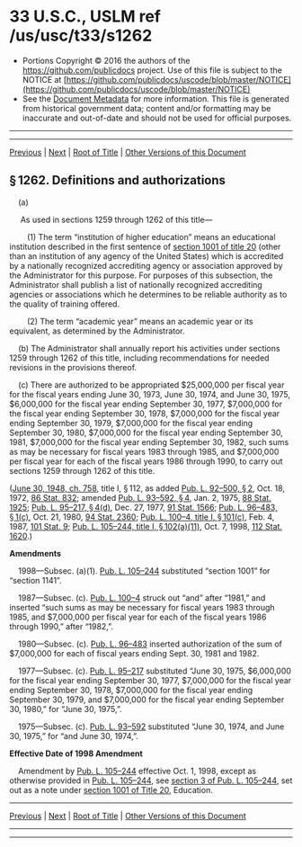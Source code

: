 ---
---

# 33 U.S.C., USLM ref /us/usc/t33/s1262

* Portions Copyright © 2016 the authors of the https://github.com/publicdocs project.
  Use of this file is subject to the NOTICE at [https://github.com/publicdocs/uscode/blob/master/NOTICE](https://github.com/publicdocs/uscode/blob/master/NOTICE)
* See the [Document Metadata](././../../../../..//README.md) for more information.
  This file is generated from historical government data; content and/or formatting may be inaccurate and out-of-date and should not be used for official purposes.

----------
----------

[Previous](./../../../../..//us/usc/t33/ch26/schI/m__us_usc_t33_s1261.md) | [Next](./../../../../..//us/usc/t33/ch26/schI/m__us_usc_t33_s1263.md) | [Root of Title](./../../../../../) | [Other Versions of this Document](https://publicdocs.github.io/go/links?ns=uslm&ref=%2Fus%2Fusc%2Ft33%2Fs1262)

## § 1262. Definitions and authorizations

    (a)

     As used in sections 1259 through 1262 of this title—

        (1) The term “institution of higher education” means an educational institution described in the first sentence of [section 1001 of title 20][/us/usc/t20/s1001] (other than an institution of any agency of the United States) which is accredited by a nationally recognized accrediting agency or association approved by the Administrator for this purpose. For purposes of this subsection, the Administrator shall publish a list of nationally recognized accrediting agencies or associations which he determines to be reliable authority as to the quality of training offered.

        (2) The term “academic year” means an academic year or its equivalent, as determined by the Administrator.

    (b) The Administrator shall annually report his activities under sections 1259 through 1262 of this title, including recommendations for needed revisions in the provisions thereof.

    (c) There are authorized to be appropriated $25,000,000 per fiscal year for the fiscal years ending June 30, 1973, June 30, 1974, and June 30, 1975, $6,000,000 for the fiscal year ending September 30, 1977, $7,000,000 for the fiscal year ending September 30, 1978, $7,000,000 for the fiscal year ending September 30, 1979, $7,000,000 for the fiscal year ending September 30, 1980, $7,000,000 for the fiscal year ending September 30, 1981, $7,000,000 for the fiscal year ending September 30, 1982, such sums as may be necessary for fiscal years 1983 through 1985, and $7,000,000 per fiscal year for each of the fiscal years 1986 through 1990, to carry out sections 1259 through 1262 of this title.

([June 30, 1948, ch. 758][/us/act/1948-06-30/ch758], title I, § 112, as added [Pub. L. 92–500, § 2][/us/pl/92/500/s2], Oct. 18, 1972, [86 Stat. 832][/us/stat/86/832]; amended [Pub. L. 93–592, § 4][/us/pl/93/592/s4], Jan. 2, 1975, [88 Stat. 1925][/us/stat/88/1925]; [Pub. L. 95–217, § 4(d)][/us/pl/95/217/s4/d], Dec. 27, 1977, [91 Stat. 1566][/us/stat/91/1566]; [Pub. L. 96–483, § 1(c)][/us/pl/96/483/s1/c], Oct. 21, 1980, [94 Stat. 2360][/us/stat/94/2360]; [Pub. L. 100–4, title I, § 101(c)][/us/pl/100/4/s101/c], Feb. 4, 1987, [101 Stat. 9][/us/stat/101/9]; [Pub. L. 105–244, title I, § 102(a)(11)][/us/pl/105/244/s102/a/11], Oct. 7, 1998, [112 Stat. 1620][/us/stat/112/1620].)

 __Amendments__ 

    1998—Subsec. (a)(1). [Pub. L. 105–244][/us/pl/105/244] substituted “section 1001” for “section 1141”.

    1987—Subsec. (c). [Pub. L. 100–4][/us/pl/100/4] struck out “and” after “1981,” and inserted “such sums as may be necessary for fiscal years 1983 through 1985, and $7,000,000 per fiscal year for each of the fiscal years 1986 through 1990,” after “1982,”.

    1980—Subsec. (c). [Pub. L. 96–483][/us/pl/96/483] inserted authorization of the sum of $7,000,000 for each of fiscal years ending Sept. 30, 1981 and 1982.

    1977—Subsec. (c). [Pub. L. 95–217][/us/pl/95/217] substituted “June 30, 1975, $6,000,000 for the fiscal year ending September 30, 1977, $7,000,000 for the fiscal year ending September 30, 1978, $7,000,000 for the fiscal year ending September 30, 1979, and $7,000,000 for the fiscal year ending September 30, 1980,” for “June 30, 1975,”.

    1975—Subsec. (c). [Pub. L. 93–592][/us/pl/93/592] substituted “June 30, 1974, and June 30, 1975,” for “and June 30, 1974,”.

 __Effective Date of 1998 Amendment__ 

    Amendment by [Pub. L. 105–244][/us/pl/105/244] effective Oct. 1, 1998, except as otherwise provided in [Pub. L. 105–244][/us/pl/105/244], see [section 3 of Pub. L. 105–244][/us/pl/105/244/s3], set out as a note under [section 1001 of Title 20][/us/usc/t20/s1001], Education.

----------

[Previous](./../../../../..//us/usc/t33/ch26/schI/m__us_usc_t33_s1261.md) | [Next](./../../../../..//us/usc/t33/ch26/schI/m__us_usc_t33_s1263.md) | [Root of Title](./../../../../../) | [Other Versions of this Document](https://publicdocs.github.io/go/links?ns=uslm&ref=%2Fus%2Fusc%2Ft33%2Fs1262)

----------
----------

[/us/usc/t20/s1001]: https://publicdocs.github.io/go/links?ns=uslm&ref=%2Fus%2Fusc%2Ft20%2Fs1001
[/us/act/1948-06-30/ch758]: https://publicdocs.github.io/go/links?ns=uslm&ref=%2Fus%2Fact%2F1948-06-30%2Fch758
[/us/pl/92/500/s2]: https://publicdocs.github.io/go/links?ns=uslm&ref=%2Fus%2Fpl%2F92%2F500%2Fs2
[/us/stat/86/832]: https://publicdocs.github.io/go/links?ns=uslm&ref=%2Fus%2Fstat%2F86%2F832
[/us/pl/93/592/s4]: https://publicdocs.github.io/go/links?ns=uslm&ref=%2Fus%2Fpl%2F93%2F592%2Fs4
[/us/stat/88/1925]: https://publicdocs.github.io/go/links?ns=uslm&ref=%2Fus%2Fstat%2F88%2F1925
[/us/pl/95/217/s4/d]: https://publicdocs.github.io/go/links?ns=uslm&ref=%2Fus%2Fpl%2F95%2F217%2Fs4%2Fd
[/us/stat/91/1566]: https://publicdocs.github.io/go/links?ns=uslm&ref=%2Fus%2Fstat%2F91%2F1566
[/us/pl/96/483/s1/c]: https://publicdocs.github.io/go/links?ns=uslm&ref=%2Fus%2Fpl%2F96%2F483%2Fs1%2Fc
[/us/stat/94/2360]: https://publicdocs.github.io/go/links?ns=uslm&ref=%2Fus%2Fstat%2F94%2F2360
[/us/pl/100/4/s101/c]: https://publicdocs.github.io/go/links?ns=uslm&ref=%2Fus%2Fpl%2F100%2F4%2Fs101%2Fc
[/us/stat/101/9]: https://publicdocs.github.io/go/links?ns=uslm&ref=%2Fus%2Fstat%2F101%2F9
[/us/pl/105/244/s102/a/11]: https://publicdocs.github.io/go/links?ns=uslm&ref=%2Fus%2Fpl%2F105%2F244%2Fs102%2Fa%2F11
[/us/stat/112/1620]: https://publicdocs.github.io/go/links?ns=uslm&ref=%2Fus%2Fstat%2F112%2F1620
[/us/pl/105/244]: https://publicdocs.github.io/go/links?ns=uslm&ref=%2Fus%2Fpl%2F105%2F244
[/us/pl/100/4]: https://publicdocs.github.io/go/links?ns=uslm&ref=%2Fus%2Fpl%2F100%2F4
[/us/pl/96/483]: https://publicdocs.github.io/go/links?ns=uslm&ref=%2Fus%2Fpl%2F96%2F483
[/us/pl/95/217]: https://publicdocs.github.io/go/links?ns=uslm&ref=%2Fus%2Fpl%2F95%2F217
[/us/pl/93/592]: https://publicdocs.github.io/go/links?ns=uslm&ref=%2Fus%2Fpl%2F93%2F592
[/us/pl/105/244]: https://publicdocs.github.io/go/links?ns=uslm&ref=%2Fus%2Fpl%2F105%2F244
[/us/pl/105/244]: https://publicdocs.github.io/go/links?ns=uslm&ref=%2Fus%2Fpl%2F105%2F244
[/us/pl/105/244/s3]: https://publicdocs.github.io/go/links?ns=uslm&ref=%2Fus%2Fpl%2F105%2F244%2Fs3
[/us/usc/t20/s1001]: https://publicdocs.github.io/go/links?ns=uslm&ref=%2Fus%2Fusc%2Ft20%2Fs1001


